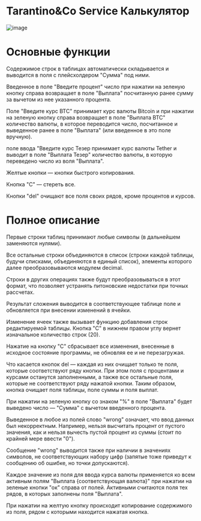 # Tarantino&amp;Co Service Калькулятор

![image](https://user-images.githubusercontent.com/73564203/111885275-d46fc200-89d7-11eb-9e6f-b72e2bb790f4.png)

# Основные функции

Содержимое строк в таблицах автоматически складывается и выводится в поля с плейсхолдером "Сумма" под ними.

Введенное в поле "Введите процент" число при нажатии на зеленую кнопку справа возвращает в поле "Выплата" посчитанную ранее сумму за вычетом из нее указанного процента.

Поле "Введите курс ВТС" принимает курс валюты Bitcoin и при нажатии на зеленую кнопку справа возвращает в поле "Выплата ВТС" количество валюты, в которое переводится число, посчитанное и выведенное ранее в поле "Выплата" (или введенное в это поле вручную).

поле ввода "Введите курс Тезер принимает курс валюты Tether и выводит в поле "Выплата Тезер" количество валюты, в которую переведено число из воля "Выплата".

Желтые кнопки — кнопки быстрого копирования.

Кнопка "С" — стереть все.

Кнопки "del" очищают все поля своих рядов, кроме процентов и курсов. 

# Полное описание

Первые строки таблиц принимают любые символы (в дальнейшем заменяются нулями).

Все остальные строки объединяются в список (строки каждой таблицы, будучи списками, объединяются в единый список), элементы которого далее преобразовываются модулем decimal.

Строки в других операциях также будут преобразовываться в этот формат, что позволяет устранять питоновские недостатки при точных рассчетах.

Результат сложения выводится в соответствующее таблице поле и обновляется при внесении изменений в ячейки. 

Изменение ячеек также вызывает функцию добавления строк редактируемой таблицы. Кнопка "С" в нижнем правом углу вернет изначальное количество строк (20).

Нажатие на кнопку "С" сбрасывает все изменения, внесенные в исходное состояние программы, не обновляя ее и не перезагружая.

Что касается кнопок del — каждая из них очищает только те поля, которые соответствуют ряду кнопки. При этом поля с процентами и курсами останутся заполненными, а также все остальные поля, которые не соответствуют ряду нажатой кнопки. Таким образом, кнопка очищает поля таблицы, поле суммы и поля выплат. 

При нажатии на зеленую кнопку со знаком "%" в поле "Выплата" будет выведено число — "Сумма" с вычетом введенного процента.

Выведенное в любое из полей слово "wrong" означает, что ввод данных был некорректным. Например, нельзя высчитать процент от пустого значения, как и нельзя вычесть пустой процент из суммы (стоит по крайней мере ввести "0").

Сообщение "wrong" выводится также при наличии в значениях символов, не соответствующих набору цифр (запятые тоже приведут к сообщению об ошибке, но точки допускаются).

Каждое значение из поля для ввода курса валюты применяется ко всем активным полям "Выплата {соответствующая валюта}" при нажатии на зеленые кнопки "ок" справа от полей. Активными считаются поля тех рядов, в которых заполнены поля "Выплата".

При нажатии на желтую кнопку происходит копирование содержимого из поля, рядом с которыми находится нажатая кнопка. 
